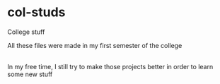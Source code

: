 # col-studs
College stuff


All these files were made in my first semester of the college

<br>
In my free time, I still try to make those projects better in order to learn some new stuff
